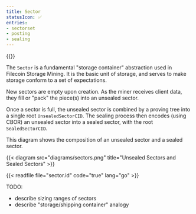 ```yaml
---
title: Sector
statusIcon: ✅
entries:
- sectorset
- posting
- sealing
---
```


{{<label sector>}}

The `Sector` is a fundamental "storage container" abstraction used in Filecoin Storage Mining. It is the basic unit of storage,
and serves to make storage conform to a set of expectations.

New sectors are empty upon creation. As the miner receives client data, they fill or "pack" the piece(s) into an unsealed sector.

Once a sector is full, the unsealed sector is combined by a proving tree into a single root `UnsealedSectorCID`. The sealing process then encodes (using CBOR) an unsealed sector into a sealed sector, with the root `SealedSectorCID`.

This diagram shows the composition of an unsealed sector and a sealed sector.

{{< diagram src="diagrams/sectors.png" title="Unsealed Sectors and Sealed Sectors" >}}

{{< readfile file="sector.id" code="true" lang="go" >}}


TODO:

- describe sizing ranges of sectors
- describe "storage/shipping container" analogy
